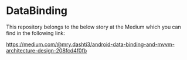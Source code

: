 # DataBinding
This repository belongs to the below story at the Medium which you can find in the following  link:

https://medium.com/@mry.dashti3/android-data-binding-and-mvvm-architecture-design-208fcd4f0fb
